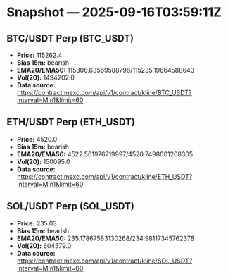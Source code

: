 # Snapshot — 2025-09-16T03:59:11Z

## BTC/USDT Perp (BTC_USDT)
- **Price:** 115262.4
- **Bias 15m:** bearish
- **EMA20/EMA50:** 115306.63569588796/115235.19664588643
- **Vol(20):** 1494202.0
- **Data source:** https://contract.mexc.com/api/v1/contract/kline/BTC_USDT?interval=Min1&limit=60

## ETH/USDT Perp (ETH_USDT)
- **Price:** 4520.0
- **Bias 15m:** bearish
- **EMA20/EMA50:** 4522.561976719997/4520.7498001208305
- **Vol(20):** 150095.0
- **Data source:** https://contract.mexc.com/api/v1/contract/kline/ETH_USDT?interval=Min1&limit=60

## SOL/USDT Perp (SOL_USDT)
- **Price:** 235.03
- **Bias 15m:** bearish
- **EMA20/EMA50:** 235.17867583130268/234.98117345762378
- **Vol(20):** 604579.0
- **Data source:** https://contract.mexc.com/api/v1/contract/kline/SOL_USDT?interval=Min1&limit=60

